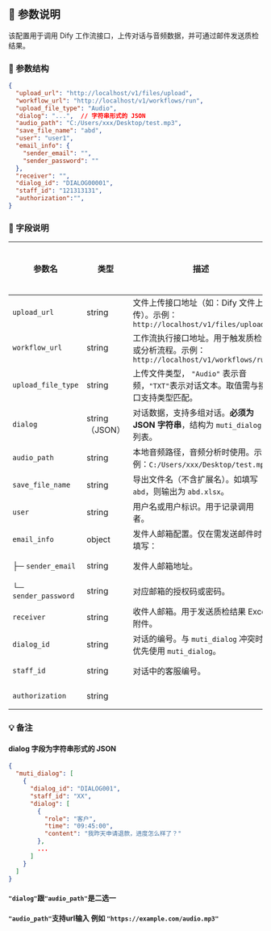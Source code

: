 ## 📌 参数说明

该配置用于调用 Dify 工作流接口，上传对话与音频数据，并可通过邮件发送质检结果。

### 🔧 参数结构

```json
{
  "upload_url": "http://localhost/v1/files/upload",
  "workflow_url": "http://localhost/v1/workflows/run",
  "upload_file_type": "Audio",
  "dialog": "...",  // 字符串形式的 JSON
  "audio_path": "C:/Users/xxx/Desktop/test.mp3",
  "save_file_name": "abd",
  "user": "user1",
  "email_info": {
    "sender_email": "",
    "sender_password": ""
  },
  "receiver": "",
  "dialog_id": "DIALOG00001",
  "staff_id": "121313131",
  "authorization":"",
}
```
### 🧾 字段说明

| 参数名                  | 类型           | 描述                                                       | 是否必填 |
| -------------------- | ------------ |----------------------------------------------------------| ---- |
| `upload_url`         | string       | 文件上传接口地址（如：Dify 文件上传）。示例：`http://localhost/v1/files/upload` | ✅ 是  |
| `workflow_url`       | string       | 工作流执行接口地址。用于触发质检或分析流程。示例：`http://localhost/v1/workflows/run` | ✅ 是  |
| `upload_file_type`   | string       | 上传文件类型， `"Audio"` 表示音频，`"TXT"`表示对话文本。取值需与接口支持类型匹配。       | ✅ 是  |
| `dialog`             | string（JSON） | 对话数据，支持多组对话。**必须为 JSON 字符串**，结构为 `muti_dialog` 列表。       | ✅ 是  |
| `audio_path`         | string       | 本地音频路径，音频分析时使用。示例：`C:/Users/xxx/Desktop/test.mp3`        | ❌ 否  |
| `save_file_name`     | string       | 导出文件名（不含扩展名）。如填写 `abd`，则输出为 `abd.xlsx`。                  | ✅ 是  |
| `user`               | string       | 用户名或用户标识。用于记录调用者。                                        | ✅ 是  |
| `email_info`         | object       | 发件人邮箱配置。仅在需发送邮件时填写：                                      | ❌ 否  |
| ├─ `sender_email`    | string       | 发件人邮箱地址。                                                 | ❌ 否  |
| └─ `sender_password` | string       | 对应邮箱的授权码或密码。                                             | ❌ 否  |
| `receiver`           | string       | 收件人邮箱。用于发送质检结果 Excel 附件。                                 | ❌ 否  |
| `dialog_id`          | string       | 对话的编号。与 `muti_dialog` 冲突时优先使用 `muti_dialog`。             | ❌ 否  |
| `staff_id`           | string       | 对话中的客服编号。                                                | ❌ 否  |
| `authorization`           | string       |                                                 | ✅ 是   |

### 💡 备注
#### dialog 字段为字符串形式的 JSON
```json
{
  "muti_dialog": [
    {
      "dialog_id": "DIALOG001",
      "staff_id": "XX",
      "dialog": [
        {
          "role": "客户",
          "time": "09:45:00",
          "content": "我昨天申请退款，进度怎么样了？"
        },
        ...
      ]
    }
  ]
}
```
#### `"dialog"`跟`"audio_path"`是二选一 

#### `"audio_path"`支持url输入 例如 `"https://example.com/audio.mp3"`
